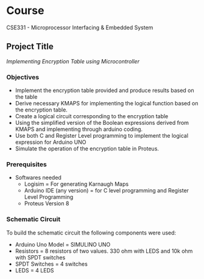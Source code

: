 # Course
CSE331 - Microprocessor Interfacing & Embedded System
## Project Title
*Implementing Encryption Table using Microcontroller*

### Objectives
* Implement the encryption table provided and produce results based on the table
* Derive necessary KMAPS for implementing the logical function based on the
encryption table.
* Create a logical circuit corresponding to the encryption table
* Using the simplified version of the Boolean expressions derived from KMAPS and
implementing through arduino coding.
* Use both C and Register Level programming to implement the logical expression for Arduino UNO
* Simulate the operation of the encryption table in Proteus.

### Prerequisites
- Softwares needed
  - Logisim = For generating Karnaugh Maps
  - Arduino IDE (any version) = for C level programming and Register Level Programming
  - Proteus Version 8

### Schematic Circuit 
To build the schematic circuit the following components were used:
* Arduino Uno Model = SIMULINO UNO
* Resistors = 8 resistors of two values. 330 ohm with LEDS and 10k ohm with SPDT switches
* SPDT Switches = 4 switches
* LEDS = 4 LEDS
